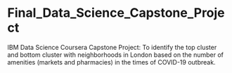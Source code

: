 # Final_Data_Science_Capstone_Project
IBM Data Science Coursera Capstone Project: To identify the top cluster and bottom cluster with neighborhoods in London based on the number of amenities (markets and pharmacies) in the times of COVID-19 outbreak.
